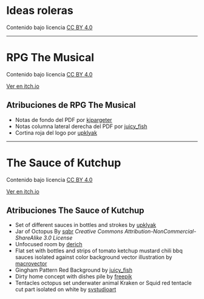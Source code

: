 # Ideas roleras

Contenido bajo licencia [CC BY 4.0](https://creativecommons.org/licenses/by/4.0/deed.es)

***

# RPG The Musical

Contenido bajo licencia [CC BY 4.0](https://creativecommons.org/licenses/by/4.0/deed.es)

[Ver en itch.io](https://gwannon.itch.io/rpg-the-musical)

## Atribuciones de RPG The Musical

* Notas de fondo del PDF por [kjpargeter](https://www.freepik.com/free-vector/abstract-music-notes-background_42121683.htm)
* Notas columna lateral derecha del PDF por [juicy_fish](https://www.freepik.com/free-vector/music-notes-wave-lines-sheet_290241273.htm)
* Cortina roja del logo por [upklyak](https://www.freepik.com/free-vector/theater-stage-with-red-curtain-round-spotlight_143521059.htm)

***

# The Sauce of Kutchup

Contenido bajo licencia [CC BY 4.0](https://creativecommons.org/licenses/by/4.0/deed.es)

[Ver en itch.io](https://gwannon.itch.io/the-sauce-of-kutchup)

## Atribuciones The Sauce of Kutchup

* Set of different sauces in bottles and strokes by [upklyak](https://www.freepik.com/free-vector/set-different-sauces-bottles-strokes_13643577.htm)
* Jar of Octopus By [sqbr](https://www.deviantart.com/sqbr/art/Jar-of-Octopus-173411106) _Creative Commons Attribution-NonCommercial-ShareAlike 3.0 License_
* Unfocused room by [derich](https://www.freepik.com/free-photo/unfocused-room_954278.htm)
* Flat set with bottles and strips of tomato ketchup mustard chili bbq sauces isolated against color background vector illustration by [macrovector](https://www.freepik.com/free-vector/flat-set-with-bottles-strips-tomato-ketchup-mustard-chili-bbq-sauces-isolated-against-color-background-vector-illustration_33771510.htm)
* Gingham Pattern Red Background by [juicy_fish](https://www.freepik.com/free-vector/gingham-pattern-red-background_48780360.htm)
* Dirty home concept with dishes pile by [freepik](https://www.freepik.com/free-photo/dirty-home-concept-with-dishes-pile_23591456.htm)
* Tentacles octopus set underwater animal Kraken or Squid red tentacle cut part isolated on white by [svstudioart](https://www.freepik.com/free-vector/tentacles-octopus-set-underwater-animal-kraken-squid-red-tentacle-cut-part-isolated-white_17191722.htm)
